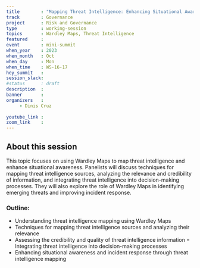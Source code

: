 ```yaml
---
title        : "Mapping Threat Intelligence: Enhancing Situational Awareness (Panel)"
track        : Governance
project      : Risk and Governance
type         : working-session
topics       : Wardley Maps, Threat Intelligence
featured     :
event        : mini-summit
when_year    : 2023
when_month   : Oct
when_day     : Mon
when_time    : WS-16-17
hey_summit   : 
session_slack:
#status      : draft
description  :
banner       : 
organizers   :
     - Dinis Cruz
     
youtube_link : 
zoom_link    : 
---
```


## About this session
This topic focuses on using Wardley Maps to map threat intelligence and enhance situational awareness. Panelists will discuss techniques for mapping threat intelligence sources, analyzing the relevance and credibility of information, and integrating threat intelligence into decision-making processes. They will also explore the role of Wardley Maps in identifying emerging threats and improving incident response.

### Outline:
- Understanding threat intelligence mapping using Wardley Maps
- Techniques for mapping threat intelligence sources and analyzing their relevance
- Assessing the credibility and quality of threat intelligence information
= Integrating threat intelligence into decision-making processes
- Enhancing situational awareness and incident response through threat intelligence mapping

